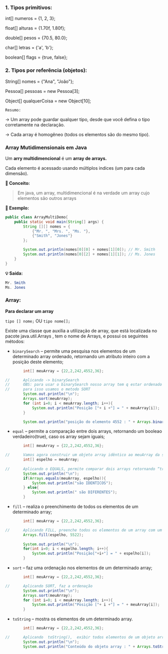 



### 1. Tipos primitivos:
int[] numeros = {1, 2, 3};

float[] alturas = {1.70f, 1.80f};

double[] pesos = {70.5, 80.0};

char[] letras = {'a', 'b'};

boolean[] flags = {true, false};




### 2. Tipos por referência (objetos):
String[] nomes = {"Ana", "João"};

Pessoa[] pessoas = new Pessoa[3];

Object[] qualquerCoisa = new Object[10];


`Resumo:`

→ Um array pode guardar qualquer tipo, desde que você defina o tipo corretamente na declaração.

→ Cada array é homogêneo (todos os elementos são do mesmo tipo).




### Array Mutidimensionais em Java

Um **arry multidimencional** é um **array de arrays.**

Cada elemento é acessado usando múltiplos indices (um para cada dimensão).

**🧠 Conceito:**

> Em java, um array, multidimencional é na verdade um array cujo elementos são outros arrays

**🧾 Exemplo:**

``` java
public class ArrayMultiDemo{
    public static void main(String[] args) {
        String [][] nomes = { 
            {"Mr. ", "Mrs. ", "Ms. "},
            {"Smith", "Jones"}
        };

        System.out.println(nomes[0][0] + nomes[1][0]); // Mr. Smith
        System.out.println(nomes[0][2] + nomes[1][1]); // Ms. Jones
    } 
}
```
**💡 Saída:**
``` java
Mr. Smith  
Ms. Jones
```

### Array:

**Para declarar um array**

`tipo [] nome;`  OU   `tipo nome[];`
    
Existe uma classe que auxilia a utilização de array, que está localizada no pacote  java.util.Arrays    , tem o nome de 
Arrays, e possui os seguintes métodos: 

-   `binarySearch` – permite uma pesquisa nos elementos de um determinado array ordenado, 
retornando um atributo inteiro com a posição deste elemento;  
``` java
        int[] meuArray = {22,2,242,4552,36}; 

//      Aplicando -> binarySearch 
//      OBS: para usar o binarySearch nosso array tem q estar ordenado
//      para isso usamos o metodo SORT
        System.out.println("\n");
        Arrays.sort(meuArray);
        for (int i=0; i < meuArray.length; i++){
            System.out.println("Posição ["+ i +"] = " + meuArray[i]);
        }

        System.out.println("posição do elemento 4552 : " + Arrays.binarySearch(meuArray, 2));
```

-   `equal` – permite a comparação entre dois arrays, retornando um booleao verdadeiro(true), caso os 
array sejam iguais;  
``` java
        int[] meuArray = {22,2,242,4552,36}; 

//      Vamos agora construir um objeto array idêntico ao meuArray da seguinte forma:
        int[] espelho = meuArray;
        
//      Aplicando o EQUALS, permite comparar dois arrays retornando “true” ou “false”
        System.out.println("\n");
        if(Arrays.equals(meuArray, espelho)){
            System.out.println("são IDENTICOS");
        } else{
            System.out.println(" são DIFERENTES");
        }
```
-   `fill` – realiza o preenchimento de todos os elementos de um determinado array;  
``` java
        int[] meuArray = {22,2,242,4552,36}; 

//      Aplicando FILL, preenche todos os elementos de um array com um dado valor
        Arrays.fill(espelho, 5522);
        
        System.out.println("\n");
        for(int i=0; i < espelho.length; i++){
            System.out.println("Posição["+i+"] = " + espelho[i]);
        }
```

-   `sort` – faz uma ordenação nos elementos de um determinado array;  
``` java
        int[] meuArray = {22,2,242,4552,36}; 

//      Aplicando SORT, faz a ordenação
        System.out.println("\n");
        Arrays.sort(meuArray);
        for (int i=0; i < meuArray.length; i++){
            System.out.println("Posição ["+ i +"] = " + meuArray[i]);
        }
```

-   `toString` – mostra os elementos de um determinado array.
``` java
        int[] meuArray = {22,2,242,4552,36}; 

//      Aplicando  toString(),  exibir todos elementos de um objeto array
        System.out.println("\n");
        System.out.println("Conteúdo do objeto array : " + Arrays.toString(meuArray));   
```